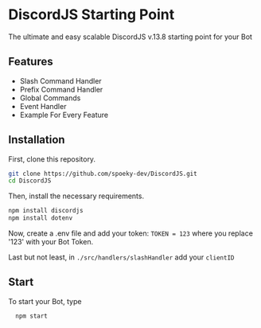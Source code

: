 # DiscordJS Starting Point

The ultimate and easy scalable DiscordJS v.13.8 starting point for your Bot

## Features

- Slash Command Handler
- Prefix Command Handler
- Global Commands
- Event Handler
- Example For Every Feature


## Installation

First, clone this repository.

```bash
git clone https://github.com/spoeky-dev/DiscordJS.git
cd DiscordJS
```
Then, install the necessary requirements.
```bash
npm install discordjs
npm install dotenv
```
Now, create a .env file and add your token:
`TOKEN = 123` where you replace '123' with your Bot Token.

Last but not least, in `./src/handlers/slashHandler` add your `clientID`

## Start

To start your Bot, type

```bash
  npm start
```
